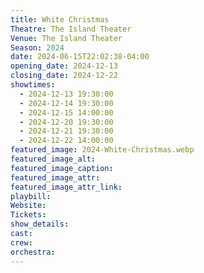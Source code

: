 ```yaml
---
title: White Christmas
Theatre: The Island Theater
Venue: The Island Theater
Season: 2024
date: 2024-06-15T22:02:38-04:00
opening_date: 2024-12-13
closing_date: 2024-12-22
showtimes:
  - 2024-12-13 19:30:00
  - 2024-12-14 19:30:00
  - 2024-12-15 14:00:00
  - 2024-12-20 19:30:00
  - 2024-12-21 19:30:00
  - 2024-12-22 14:00:00
featured_image: 2024-White-Christmas.webp
featured_image_alt: 
featured_image_caption: 
featured_image_attr: 
featured_image_attr_link: 
playbill:
Website: 
Tickets: 
show_details: 
cast:
crew:
orchestra:
---
```

